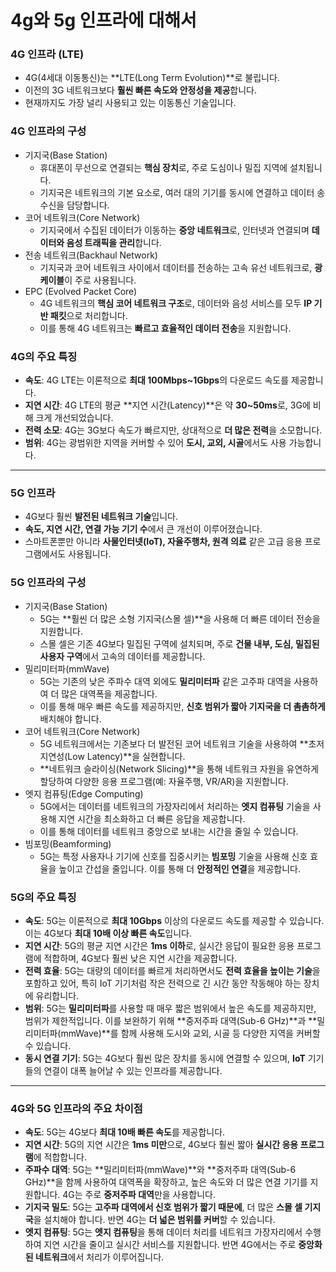 # 4g와 5g 인프라에 대해서

### 4G 인프라 (LTE)

- 4G(4세대 이동통신)는 **LTE(Long Term Evolution)**로 불립니다.
- 이전의 3G 네트워크보다 **훨씬 빠른 속도와 안정성을 제공**합니다.
- 현재까지도 가장 널리 사용되고 있는 이동통신 기술입니다.

### 4G 인프라의 구성

- 기지국(Base Station)
  - 휴대폰이 무선으로 연결되는 **핵심 장치**로, 주로 도심이나 밀집 지역에 설치됩니다.
  - 기지국은 네트워크의 기본 요소로, 여러 대의 기기를 동시에 연결하고 데이터 송수신을 담당합니다.
- 코어 네트워크(Core Network)
  - 기지국에서 수집된 데이터가 이동하는 **중앙 네트워크**로, 인터넷과 연결되며 **데이터와 음성 트래픽을 관리**합니다.
- 전송 네트워크(Backhaul Network)
  - 기지국과 코어 네트워크 사이에서 데이터를 전송하는 고속 유선 네트워크로, **광케이블**이 주로 사용됩니다.
- EPC (Evolved Packet Core)
  - 4G 네트워크의 **핵심 코어 네트워크 구조**로, 데이터와 음성 서비스를 모두 **IP 기반 패킷**으로 처리합니다.
  - 이를 통해 4G 네트워크는 **빠르고 효율적인 데이터 전송**을 지원합니다.

### 4G의 주요 특징

- **속도**: 4G LTE는 이론적으로 **최대 100Mbps~1Gbps**의 다운로드 속도를 제공합니다.
- **지연 시간**: 4G LTE의 평균 **지연 시간(Latency)**은 약 **30~50ms**로, 3G에 비해 크게 개선되었습니다.
- **전력 소모**: 4G는 3G보다 속도가 빠르지만, 상대적으로 **더 많은 전력**을 소모합니다.
- **범위**: 4G는 광범위한 지역을 커버할 수 있어 **도시, 교외, 시골**에서도 사용 가능합니다.

------

### 5G 인프라

- 4G보다 훨씬 **발전된 네트워크 기술**입니다.
- **속도, 지연 시간, 연결 가능 기기 수**에서 큰 개선이 이루어졌습니다.
- 스마트폰뿐만 아니라 **사물인터넷(IoT), 자율주행차, 원격 의료** 같은 고급 응용 프로그램에서도 사용됩니다.

### 5G 인프라의 구성

- 기지국(Base Station)
  - 5G는 **훨씬 더 많은 소형 기지국(스몰 셀)**을 사용해 더 빠른 데이터 전송을 지원합니다.
  - 스몰 셀은 기존 4G보다 밀집된 구역에 설치되며, 주로 **건물 내부, 도심, 밀집된 사용자 구역**에서 고속의 데이터를 제공합니다.
- 밀리미터파(mmWave)
  - 5G는 기존의 낮은 주파수 대역 외에도 **밀리미터파** 같은 고주파 대역을 사용하여 더 많은 대역폭을 제공합니다.
  - 이를 통해 매우 빠른 속도를 제공하지만, **신호 범위가 짧아 기지국을 더 촘촘하게** 배치해야 합니다.
- 코어 네트워크(Core Network)
  - 5G 네트워크에서는 기존보다 더 발전된 코어 네트워크 기술을 사용하여 **초저지연성(Low Latency)**을 실현합니다.
  - **네트워크 슬라이싱(Network Slicing)**을 통해 네트워크 자원을 유연하게 할당하여 다양한 응용 프로그램(예: 자율주행, VR/AR)을 지원합니다.
- 엣지 컴퓨팅(Edge Computing)
  - 5G에서는 데이터를 네트워크의 가장자리에서 처리하는 **엣지 컴퓨팅** 기술을 사용해 지연 시간을 최소화하고 더 빠른 응답을 제공합니다.
  - 이를 통해 데이터를 네트워크 중앙으로 보내는 시간을 줄일 수 있습니다.
- 빔포밍(Beamforming)
  - 5G는 특정 사용자나 기기에 신호를 집중시키는 **빔포밍** 기술을 사용해 신호 효율을 높이고 간섭을 줄입니다. 이를 통해 더 **안정적인 연결**을 제공합니다.

### 5G의 주요 특징

- **속도**: 5G는 이론적으로 **최대 10Gbps** 이상의 다운로드 속도를 제공할 수 있습니다. 이는 4G보다 **최대 10배 이상 빠른 속도**입니다.
- **지연 시간**: 5G의 평균 지연 시간은 **1ms 이하**로, 실시간 응답이 필요한 응용 프로그램에 적합하며, 4G보다 훨씬 낮은 지연 시간을 제공합니다.
- **전력 효율**: 5G는 대량의 데이터를 빠르게 처리하면서도 **전력 효율을 높이는 기술**을 포함하고 있어, 특히 IoT 기기처럼 작은 전력으로 긴 시간 동안 작동해야 하는 장치에 유리합니다.
- **범위**: 5G는 **밀리미터파**를 사용할 때 매우 짧은 범위에서 높은 속도를 제공하지만, 범위가 제한적입니다. 이를 보완하기 위해 **중저주파 대역(Sub-6 GHz)**과 **밀리미터파(mmWave)**를 함께 사용해 도시와 교외, 시골 등 다양한 지역을 커버할 수 있습니다.
- **동시 연결 기기**: 5G는 4G보다 훨씬 많은 장치를 동시에 연결할 수 있으며, **IoT** 기기들의 연결이 대폭 늘어날 수 있는 인프라를 제공합니다.

------

### 4G와 5G 인프라의 주요 차이점

- **속도**: 5G는 4G보다 **최대 10배 빠른 속도**를 제공합니다.
- **지연 시간**: 5G의 지연 시간은 **1ms 미만**으로, 4G보다 훨씬 짧아 **실시간 응용 프로그램**에 적합합니다.
- **주파수 대역**: 5G는 **밀리미터파(mmWave)**와 **중저주파 대역(Sub-6 GHz)**을 함께 사용하여 대역폭을 확장하고, 높은 속도와 더 많은 연결 기기를 지원합니다. 4G는 주로 **중저주파 대역**만을 사용합니다.
- **기지국 밀도**: 5G는 **고주파 대역에서 신호 범위가 짧기 때문에**, 더 많은 **스몰 셀 기지국**을 설치해야 합니다. 반면 4G는 **더 넓은 범위를 커버**할 수 있습니다.
- **엣지 컴퓨팅**: 5G는 **엣지 컴퓨팅**을 통해 데이터 처리를 네트워크 가장자리에서 수행하여 지연 시간을 줄이고 실시간 서비스를 지원합니다. 반면 4G에서는 주로 **중앙화된 네트워크**에서 처리가 이루어집니다.
